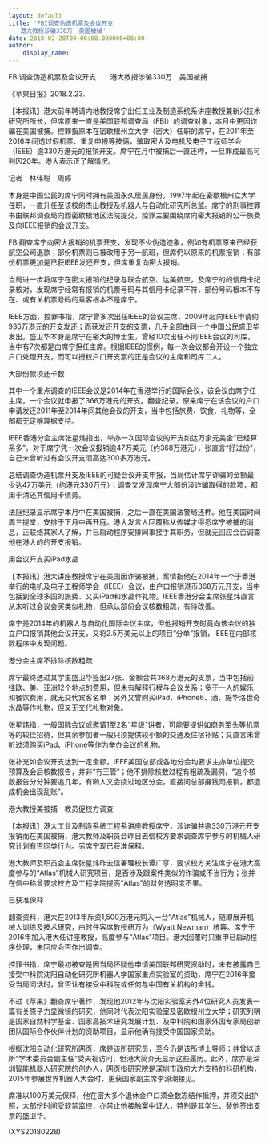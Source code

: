 ```yaml
---
layout: default
title: 'FBI调查伪造机票及会议开支
　　港大教授涉骗330万　美国被捕'
date: 2018-02-28T00:00:00.000000+08:00
author:
    display_name: 
---
```


FBI调查伪造机票及会议开支　　港大教授涉骗330万　美国被捕

《苹果日报》2018.2.23.

【本报讯】港大前年聘请内地教授席宁出任工业及制造系统系讲座教授兼新兴技术研究所所长，但席原来一直是美国联邦调查局（FBI）的调查对象，本月中更因诈骗在美国被捕。控罪指原本在密歇根州立大学（密大）任职的席宁，在2011年至2016年间透过假机票、重复申报等技俩，骗取密大及电机及电子工程师学会（IEEE）逾330万港元的报销开支。席宁在月中被捕后一直还柙，一旦罪成最高可判囚20年。港大表示正了解情况。

记者：林伟聪　周婷

本身是中国公民的席宁同时拥有美国永久居民身份，1997年起在密歇根州立大学任职，一直升任至该校的杰出教授及机器人与自动化研究所总监。席宁的刑事控罪书由联邦调查局向西密歇根地区法院提交，控罪主要围绕席向密大报销的公干旅费及向IEEE报销的会议开支。

FBI翻查席宁向密大报销的机票开支，发现不少伪造迹象，例如有机票原来已经获航空公司退款；部份机票则已被改用于另一航班，但席仍以原来的机票报销；有部份机票更加是已获IEEE发还开支，但席重复向密大报销。

当局进一步将席宁在密大报销的纪录与联合航空、达美航空，及席宁的的信用卡纪录核对，发现席宁经常有报销的机票号码与其信用卡纪录不符，部份号码根本不存在、或有关机票号码的乘客根本不是席宁。

IEEE方面，控罪书指，席宁曾多次出任IEEE的会议主席，2009年起向IEEE申请约936万港元的开支发还；而获发还开支的支票，几乎全部由同一个中国公民盛卫华发出。盛卫华本身是席宁在密大的博士生，曾经10次出任不同IEEE会议的司库，当中有7次都是由席宁担任主席。根据IEEE的惯例，每一次会议都会开设一个独立户口处理开支，而可以授权户口开支票的正是会议的主席和司库二人。

大部份款项还卡数

其中一个重点调查的IEEE会议是2014年在香港举行的国际会议，该会议由席宁任主席，一个会议就申报了366万港元的开支。翻查纪录，原来席宁在该会议的户口申请发还2011年至2014年间其他会议的开支，当中包括旅费、饮食、礼物等，全部都无足够理据支持。

IEEE香港分会主席张星炜指出，举办一次国际会议的开支如达万余元美金“已经算系多”。对于席宁凭一次会议报销逾47万美元（约368万港元），张直言“好过份”，自己未曾听过有会议开支须高达300多万港元。

总结调查伪造机票开支及IEEE的可疑会议开支申报，当局估计席宁诈骗的金额最少达47万美元（约港元330万元）；调查又发现席宁大部份涉诈骗取得的款项，都用于清还其信用卡债务。

法庭纪录显示席宁本月中在美国被捕，之后一直在美国法警局还柙。他在美国时间周三提堂，安排于下月中再开庭。港大发言人回覆称从传媒才得悉席宁被捕的消息，正联络其家人了解，并已启动程序安排同事接手其职务，但就无回应会否调查他在港大的的开支报销。

用会议开支买iPad水晶

【本报讯】港大讲座教授席宁在美国因诈骗被捕，案情指他在2014年一个于香港举行的电机及电子工程师学会（IEEE）会议，由户口报销港币368万元开支，当中包括到全球多国的旅费、又买iPad和水晶作礼物。IEEE香港分会主席张星炜直言从未听过会议会买类似礼物，但承认部份会议核数粗疏，有待改善。

席宁是2014年的机器人与自动化国际会议主席，但他报销开支时竟向该会议的独立户口报销其他会议开支，又将2.5万美元以上的项目“分单”报销，IEEE在内部核数程序中发现问题。

港分会主席不排除核数粗疏

席宁最终透过其学生盛卫华签出27张、金额合共368万港元的支票，当中包括前往欧、美、亚洲12个地点的费用，但未有解释行程与会议关系；多于一人的娱乐和餐饮费用，就无交代宾客名单；另外又曾购买iPad、iPhone6、酒、施华洛世奇水晶等作礼物，但又无交代礼物对象。

张星炜指，一般国际会议或邀请1至2名“星级”讲者，可能要提供如商务至头等机票等的较佳招待，但其余参加者一般只须提供较小额的交通及住宿补贴；又直言未曾听过须购买iPad、iPhone等作为举办会议的礼物。

张补充如会议开支达到一定金额，IEEE美国总部或各地分会均要求主办单位提交预算及会后核数报告，并非“冇王管”；他不排除核数过程有粗疏及漏洞，“追个核数报告分分钟要追几年，有啲人又会绕过地区分会，直接问总部攞钱同报销，都造成机会出现乱账”。

港大教授美被捕　教员促校方调查

【本报讯】港大工业及制造系统工程系讲座教授席宁，涉诈骗共逾330万港元开支报销而在美国被捕，港大教师及职员会昨日去信校方要求调查席宁参与的机械人研究计划有否同类行为。另席宁现已获准保释。

港大教师及职员会主席张星炜昨去信署理校长谭广亨，要求校方关注席宁在港大高度参与的“Atlas”机械人研究项目，是否涉及跟案件类似的诈骗或不当行为；张并在信中称曾要求校方及工程学院提高“Atlas”的财务透明度不果。

已获准保释

翻查资料，港大在2013年斥资1,500万港元购入一台“Atlas”机械人，随即展开机械人训练及技术研究，由时任客席教授纽万为（Wyatt Newman）统筹。席宁于2016年加入港大任讲座教授，高度参与“Atlas”项目。港大回覆时只重申已启动程序处理，未回应会否作出调查。

控罪书指，席宁最初被查是因当局怀疑他申请美国联邦研究资助时，未有披露自己接受中科院沈阳自动化研究所机器人学国家重点实验室的资助，席宁在2016年接受当局问话时，曾否认有接受中科院或任何与中国有关机构的金钱。

不过《苹果》翻查席宁著作，发现他2012年与沈阳实验室另外4位研究人员发表一篇有关原子力显微镜的研究，他同时代表沈阳实验室及密歇根州立大学；研究列明是国家自然科学基金、国家高技术研究发展计划、及中科院和国家外国专家局创新团队国际合作伙伴计划的资助项目，显示他确有接受中国国家资助。

根据沈阳自动化研究所网页，席是该所研究员，至今仍是该所博士导师；并曾以该所“学术委员会副主任”受央视访问，但港大简介无显示这些履历。此外，席亦是深圳智能机器人研究院的创办人，网页指研究院是深圳市政府大力支持的科研机构，2015年参展世界机器人大会时，更获国家副主席李源潮接见。

席准以100万美元保释，他在密大多个退休金户口须全数冻结作抵押，并须交出护照，大部份时间受软禁监控，亦禁止他接触案中证人，特别是其学生、替他签出支票的盛卫华。

(XYS20180228)

